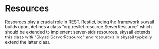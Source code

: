 # Resources

Resources play a crucial role in REST. Restlet, being the framework skysail builds upon, defines a class "org.restlet.resource.ServerResource" which should be extended to implement server-side resources. skysail extends this class with "SkysailServerResource" and resources in skysail typically extend the latter class.

